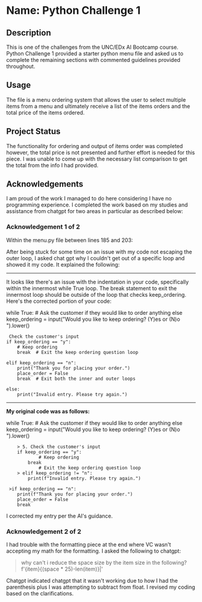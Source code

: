 # Name: Python Challenge 1

## Description

This is one of the challenges from the UNC/EDx AI Bootcamp course. Python Challenge 1 provided a starter python menu file and asked us to complete the remaining sections with commented guidelines provided throughout. 

## Usage

The file is a menu ordering system that allows the user to select multiple items from a menu and ultimately receive a list of the items orders and the total price of the items ordered.

## Project Status

The functionality for ordering and output of items order was completed however, the total price is not presented and further effort is needed for this piece. I was unable to come up with the necessary list comparison to get the total from the info I had provided. 

## Acknowledgements

I am proud of the work I managed to do here considering I have no programming experience. I completed the work based on my studies and assistance from chatgpt for two areas in particular as described below:


### Acknowledgement 1 of 2
Within the menu.py file between lines 185 and 203:

After being stuck for some time on an issue with my code not escaping the outer loop, I asked chat gpt why I couldn't get out of a specific loop and showed it my code. It explained the following:

---

It looks like there's an issue with the indentation in your code, specifically within the innermost while True loop. The break statement to exit the innermost loop should be outside of the loop that checks keep_ordering. Here's the corrected portion of your code:


 while True:
    # Ask the customer if they would like to order anything else
    keep_ordering = input("Would you like to keep ordering? (Y)es or (N)o ").lower()

     Check the customer's input
    if keep_ordering == "y":
        # Keep ordering
        break  # Exit the keep ordering question loop

    elif keep_ordering == "n":
        print("Thank you for placing your order.")
        place_order = False
        break  # Exit both the inner and outer loops

    else:
        print("Invalid entry. Please try again.") 
---

**My original code was as follows:**

   while True:
       # Ask the customer if they would like to order anything else
        keep_ordering = input("Would you like to keep ordering? (Y)es or (N)o ").lower()

        > 5. Check the customer's input
        if keep_ordering == "y":
                # Keep ordering
            break
                # Exit the keep ordering question loop
        > elif keep_ordering != "n":
            print(f"Invalid entry. Please try again.")

     >if keep_ordering == "n":
        print(f"Thank you for placing your order.")
        place_order = False
        break 


I corrected my entry per the AI's guidance.


### Acknowledgement 2 of 2

I had trouble with the formatting piece at the end where VC wasn't accepting my math for the formatting. I asked the following to chatgpt:

> why can't i reduce the space size by the item size in the following?
f'{item}{(space * 25)-len(item)}|'

Chatgpt indicated chatgpt that it wasn't working due to how I had the parenthesis plus I was attempting to subtract from float. I revised my coding based on the clarifications.
